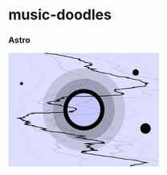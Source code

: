 # music-doodles

### Astro

<img src="https://raw.githubusercontent.com/sophiavanvalkenburg/music-doodles/master/astro.gif" width="300">
